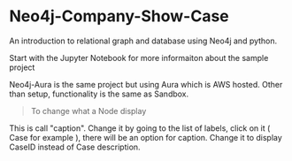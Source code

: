 # Neo4j-Company-Show-Case

An introduction to relational graph and database using Neo4j and python.

Start with the Jupyter Notebook for more informaiton about the sample project

Neo4j-Aura is the same project but using Aura which is AWS hosted.  Other than setup, functionality is the same as Sandbox.

> To change what a Node display

This is call "caption".  Change it by going to the list of labels, click on it ( Case for example ), there will be an option for caption.  Change it to display CaseID instead of Case description.
